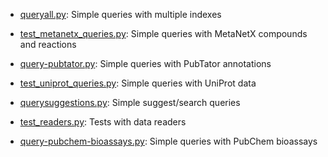 * [queryall.py](./queryall.py): Simple queries with multiple indexes

* [test_metanetx_queries.py](./test_metanetx_queries.py): Simple queries with MetaNetX
 compounds and reactions

* [query-pubtator.py](./query-pubtator.py): Simple queries with PubTator
 annotations

* [test_uniprot_queries.py](../nosqlbiosets/uniprot/test_uniprot_queries.py): Simple queries with UniProt data

* [querysuggestions.py](./querysuggestions.py): Simple suggest/search queries

* [test_readers.py](./test_readers.py): Tests with data readers

* [query-pubchem-bioassays.py](./query-pubchem-bioassays.py): Simple queries
 with PubChem bioassays
